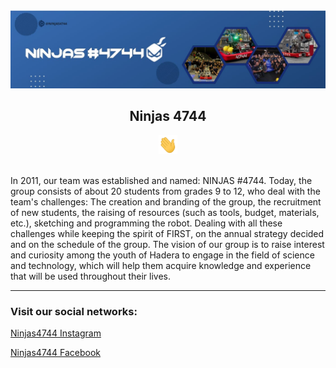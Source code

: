 <div align="center">
    <img src="https://github.com/Ninjas4744-Organization/.github/blob/main/profile/Facebook%20photo.jpg" alt="Ninjas 4744 Team Photo" />
      <h2>Ninjas 4744</h2>
      <img src="./Hi.gif" alt="Hi" width="30" height="30" />
    </div>
</div>

<br/>

<p>In 2011, our team was established and named: NINJAS #4744. Today, the group consists of about 20 students from grades 9 to 12, who deal with the team's challenges: The creation and branding of the group, the recruitment of new students, the raising of resources (such as tools, budget, materials, etc.), sketching and programming the robot. Dealing with all these challenges while keeping the spirit of FIRST, on the annual strategy decided and on the schedule of the group. The vision of our group is to raise interest and curiosity among the youth of Hadera to engage in the field of science and technology, which will help them acquire knowledge and experience that will be used throughout their lives.</p>

---

### Visit our social networks:
[Ninjas4744 Instagram](https://www.instagram.com/NINJAS4744/)

[Ninjas4744 Facebook](https://www.facebook.com/Ninjas4744/)
